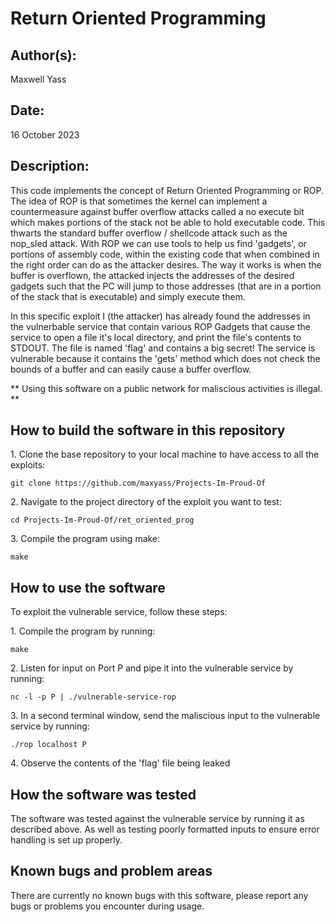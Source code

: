 # Return Oriented Programming

## Author(s):

Maxwell Yass

## Date:

16 October 2023

## Description:

This code implements the concept of Return Oriented Programming or ROP. The idea of ROP is that sometimes the kernel can implement a countermeasure against buffer overflow attacks called a no execute bit which makes portions of the stack not be able to hold executable code. This thwarts the standard buffer overflow / shellcode attack such as the nop_sled attack. With ROP we can use tools to help us find 'gadgets', or portions of assembly code, within the existing code that when combined in the right order can do as the attacker desires. The way it works is when the buffer is overflown, the attacked injects the addresses of the desired gadgets such that the PC will jump to those addresses (that are in a portion of the stack that is executable) and simply execute them.

In this specific exploit I \(the attacker\) has already found the addresses in the vulnerbable service that contain various ROP Gadgets that cause the service to open a file it's local directory, and print the file's contents to STDOUT. The file is named 'flag' and contains a big secret! The service is vulnerable because it contains the 'gets' method which does not check the bounds of a buffer and can easily cause a buffer overflow. 

** Using this software on a public network for maliscious activities is illegal. **

## How to build the software in this repository

1\. Clone the base repository to your local machine to have access to all the exploits:
	
	git clone https://github.com/maxyass/Projects-Im-Proud-Of

2\. Navigate to the project directory of the exploit you want to test:
	
	cd Projects-Im-Proud-Of/ret_oriented_prog

3\. Compile the program using make:
	
	make

## How to use the software

To exploit the vulnerable service, follow these steps:

1\. Compile the program by running:

	make

2\. Listen for input on Port P and pipe it into the vulnerable service by running:

	nc -l -p P | ./vulnerable-service-rop


3\. In a second terminal window, send the maliscious input to the vulnerable service by running:

	./rop localhost P

4\. Observe the contents of the 'flag' file being leaked


## How the software was tested

The software was tested against the vulnerable service by running it as described above. As well as testing poorly formatted inputs to ensure error handling is set up properly. 

## Known bugs and problem areas

There are currently no known bugs with this software, please report any bugs or problems you encounter during usage.
